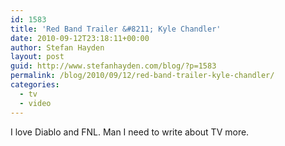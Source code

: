 ```yaml
---
id: 1583
title: 'Red Band Trailer &#8211; Kyle Chandler'
date: 2010-09-12T23:18:11+00:00
author: Stefan Hayden
layout: post
guid: http://www.stefanhayden.com/blog/?p=1583
permalink: /blog/2010/09/12/red-band-trailer-kyle-chandler/
categories:
  - tv
  - video
---
```

I love Diablo and FNL. Man I need to write about TV more.

<object width="440" height="300"><param name="movie" value="http://www.youtube.com/v/aMEy8wZOGDM?fs=1&amp;hl=en_US"></param><param name="allowFullScreen" value="true"></param><param name="allowscriptaccess" value="always"></param><embed src="http://www.youtube.com/v/aMEy8wZOGDM?fs=1&amp;hl=en_US" type="application/x-shockwave-flash" allowscriptaccess="always" allowfullscreen="true" width="440" height="300"></embed></object>